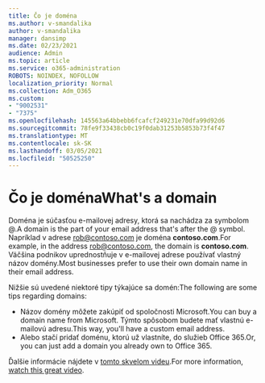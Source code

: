 ```yaml
---
title: Čo je doména
ms.author: v-smandalika
author: v-smandalika
manager: dansimp
ms.date: 02/23/2021
audience: Admin
ms.topic: article
ms.service: o365-administration
ROBOTS: NOINDEX, NOFOLLOW
localization_priority: Normal
ms.collection: Adm_O365
ms.custom:
- "9002531"
- "7375"
ms.openlocfilehash: 145563a64bbebb6fcafcf249231e70dfa99d92d6
ms.sourcegitcommit: 78fe9f33438cb0c19f0dab31253b5853b73f4f47
ms.translationtype: MT
ms.contentlocale: sk-SK
ms.lasthandoff: 03/05/2021
ms.locfileid: "50525250"
---
```

# <a name="whats-a-domain"></a><span data-ttu-id="0f421-102">Čo je doména</span><span class="sxs-lookup"><span data-stu-id="0f421-102">What's a domain</span></span>

<span data-ttu-id="0f421-103">Doména je súčasťou e-mailovej adresy, ktorá sa nachádza za symbolom @.</span><span class="sxs-lookup"><span data-stu-id="0f421-103">A domain is the part of your email address that's after the @ symbol.</span></span> <span data-ttu-id="0f421-104">Napríklad v adrese rob@contoso.com je doména **contoso.com**.</span><span class="sxs-lookup"><span data-stu-id="0f421-104">For example, in the address rob@contoso.com, the domain is **contoso.com**.</span></span> <span data-ttu-id="0f421-105">Väčšina podnikov uprednostňuje v e-mailovej adrese používať vlastný názov domény.</span><span class="sxs-lookup"><span data-stu-id="0f421-105">Most businesses prefer to use their own domain name in their email address.</span></span>

<span data-ttu-id="0f421-106">Nižšie sú uvedené niektoré tipy týkajúce sa domén:</span><span class="sxs-lookup"><span data-stu-id="0f421-106">The following are some tips regarding domains:</span></span>

- <span data-ttu-id="0f421-107">Názov domény môžete zakúpiť od spoločnosti Microsoft.</span><span class="sxs-lookup"><span data-stu-id="0f421-107">You can buy a domain name from Microsoft.</span></span> <span data-ttu-id="0f421-108">Týmto spôsobom budete mať vlastnú e-mailovú adresu.</span><span class="sxs-lookup"><span data-stu-id="0f421-108">This way, you'll have a custom email address.</span></span>
- <span data-ttu-id="0f421-109">Alebo stačí pridať doménu, ktorú už vlastníte, do služieb Office 365.</span><span class="sxs-lookup"><span data-stu-id="0f421-109">Or, you can just add a domain you already own to Office 365.</span></span>

<span data-ttu-id="0f421-110">Ďalšie informácie nájdete v [tomto skvelom videu](https://www.youtube.com/watch).</span><span class="sxs-lookup"><span data-stu-id="0f421-110">For more information, [watch this great video](https://www.youtube.com/watch).</span></span>